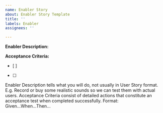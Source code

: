 ```yaml
---
name: Enabler Story
about: Enabler Story Template
title: ''
labels: Enabler
assignees: ''

---
```


**Enabler Description:** 


**Acceptance Criteria:**
- [ ] 
- [ ] 

Enabler Description tells what you will do, not usually in User Story format. E.g. Record or buy some realistic sounds so we can test them with actual users. 
Acceptance Criteria consist of detailed actions that constitute an acceptance test when completed successfully. Format: Given...When...Then...
